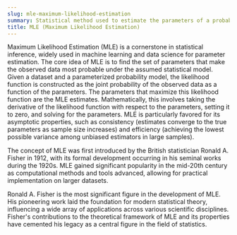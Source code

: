 ```yaml
---
slug: mle-maximum-likelihood-estimation
summary: Statistical method used to estimate the parameters of a probability distribution by maximizing a likelihood function.
title: MLE (Maximum Likelihood Estimation)
---
```


Maximum Likelihood Estimation (MLE) is a cornerstone in statistical inference, widely used in machine learning and data science for parameter estimation. The core idea of MLE is to find the set of parameters that make the observed data most probable under the assumed statistical model. Given a dataset and a parameterized probability model, the likelihood function is constructed as the joint probability of the observed data as a function of the parameters. The parameters that maximize this likelihood function are the MLE estimates. Mathematically, this involves taking the derivative of the likelihood function with respect to the parameters, setting it to zero, and solving for the parameters. MLE is particularly favored for its asymptotic properties, such as consistency (estimates converge to the true parameters as sample size increases) and efficiency (achieving the lowest possible variance among unbiased estimators in large samples).

The concept of MLE was first introduced by the British statistician Ronald A. Fisher in 1912, with its formal development occurring in his seminal works during the 1920s. MLE gained significant popularity in the mid-20th century as computational methods and tools advanced, allowing for practical implementation on larger datasets.

Ronald A. Fisher is the most significant figure in the development of MLE. His pioneering work laid the foundation for modern statistical theory, influencing a wide array of applications across various scientific disciplines. Fisher's contributions to the theoretical framework of MLE and its properties have cemented his legacy as a central figure in the field of statistics.